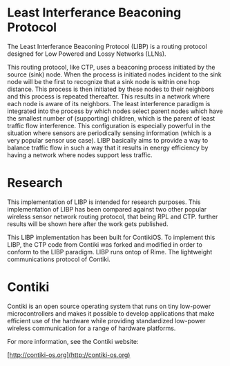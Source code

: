Least Interferance Beaconing Protocol
=====================================

The Least Interferance Beaconing Protocol (LIBP) is a routing protocol designed for Low Powered and Lossy Networks (LLNs).

This routing protocol, like CTP, uses a beaconing process initiated by the source (sink) node. When 
the process is initiated nodes incident to the sink node will be the first to recognize that
a sink node is within one hop distance. This process is then initiated by these nodes to their
neighbors and this process is repeated thereafter. This results in a network where each node is aware of its
neighbors. The least interference paradigm is integrated into the process by which nodes select
parent nodes which have the smallest number of (supporting) children, which is the parent of least
traffic flow interference. This configuration is especially powerful in the situation where sensors
are periodically sensing information (which is a very popular sensor use case).
LIBP basically aims to provide a way to balance traffic flow in such a way that it results in
energy efficiency by having a network where nodes support less traffic. 

Research
========

This implementation of LIBP is intended for research purposes. This implementation of LIBP has been
compared against two other popular wireless sensor network routing protocol, that being RPL and CTP. further
results will be shown here after the work gets published.

This LIBP implementation has been built for ContikiOS. To implement this LIBP, the CTP code from Contiki was forked and
modified in order to conform to the LIBP paradigm. LIBP runs ontop of Rime. The lightweight communications protocol of Contiki.

Contiki
=======

Contiki is an open source operating system that runs on tiny low-power
microcontrollers and makes it possible to develop applications that
make efficient use of the hardware while providing standardized
low-power wireless communication for a range of hardware platforms.

For more information, see the Contiki website:

[http://contiki-os.org](http://contiki-os.org)
